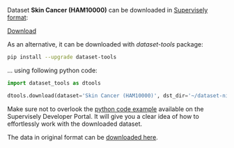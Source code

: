 Dataset **Skin Cancer (HAM10000)** can be downloaded in [Supervisely format](https://developer.supervisely.com/api-references/supervisely-annotation-json-format):

 [Download](https://assets.supervisely.com/supervisely-supervisely-assets-public/teams_storage/d/U/kz/D9qew2Nt1icvc8SQRuj474PIWKB8c3vMsyAuLdLHAZNMVFPJfHL6l70M3zo15oBp5lm8vuBRgOaVuXOu2pa4gB15ZEx182fbMv8DWc9vvTduyrXpYtlLv6u8a6hr.tar)

As an alternative, it can be downloaded with *dataset-tools* package:
``` bash
pip install --upgrade dataset-tools
```

... using following python code:
``` python
import dataset_tools as dtools

dtools.download(dataset='Skin Cancer (HAM10000)', dst_dir='~/dataset-ninja/')
```
Make sure not to overlook the [python code example](https://developer.supervisely.com/getting-started/python-sdk-tutorials/iterate-over-a-local-project) available on the Supervisely Developer Portal. It will give you a clear idea of how to effortlessly work with the downloaded dataset.

The data in original format can be [downloaded here](https://www.kaggle.com/datasets/surajghuwalewala/ham1000-segmentation-and-classification/download?datasetVersionNumber=2).